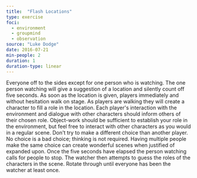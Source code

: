 ```yaml
---
title:  "Flash Locations"
type: exercise
foci:
  - environment
  - groupmind
  - observation
source: "Luke Dodge"
date: 2016-07-21
min-people: 2
duration: 1
duration-type: linear
---
```

Everyone off to the sides except for one person who is watching.
The one person watching will give a suggestion of a location and silently count off five seconds.
As soon as the location is given, players immediately and without hesitation walk on stage.
As players are walking they will create a character to fill a role in the location.
Each player's interaction with the environment and dialogue with other characters should inform others of their chosen role.
Object-work should be sufficient to establish your role in the environment, but feel free to interact with other characters as you would in a regular scene.
Don't try to make a different choice than another player.
No choice is a bad choice; thinking is not required.
Having multiple people make the same choice can create wonderful scenes when justified of expanded upon.
Once the five seconds have elapsed the person watching calls for people to stop.
The watcher then attempts to guess the roles of the characters in the scene.
Rotate through until everyone has been the watcher at least once.
